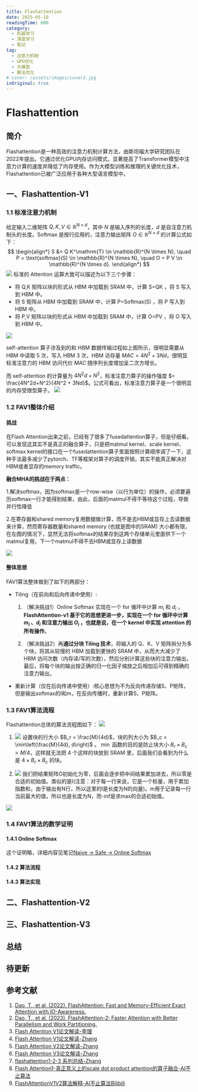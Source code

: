 ```yaml
---
title: Flashattention
date: 2025-05-10
readingTime: 600
category:
  - 机器学习
  - 深度学习
  - 笔记
tag:
  - 注意力机制
  - GPU优化
  - 大模型
  - 算法优化
# cover: /assets/images/cover3.jpg
isOriginal: true
---
```


# Flashattention

## 简介

Flashattention是一种高效的注意力机制计算方法，由斯坦福大学研究团队在2022年提出。它通过优化GPU内存访问模式，显著提高了Transformer模型中注意力计算的速度并降低了内存使用。作为大模型训练和推理的关键优化技术，Flashattention已被广泛应用于各种大型语言模型中。

<!-- more -->

## 一、Flashattention-V1

### 1.1 标准注意力机制
给定输入二维矩阵 $Q, K, V \in \mathbb{R}^{N \times d}$，其中 $N$ 是输入序列的长度，$d$ 是自注意力机制头的长度。Softmax 是按行应用的，注意力输出矩阵 $O \in \mathbb{R}^{N \times d}$ 的计算公式如下：
$$
\begin{align*}
S &= Q K^\mathrm{T} \in \mathbb{R}^{N \times N}, \quad
P = \text{softmax}(S) \in \mathbb{R}^{N \times N}, \quad
O = P V \in \mathbb{R}^{N \times d}.
\end{align*}
$$
![](Figure/flashattention/FAV1_0.png)
标准的 Attention 运算大致可以描述为以下三个步骤：
- 将 Q,K 矩阵以块的形式从 HBM 中加载到 SRAM 中，计算 S=QK ，将 S 写入到 HBM 中。
- 将 S 矩阵从 HBM 中加载到 SRAM 中，计算 P=Softmax(S) ，将 P 写入到 HBM 中。
- 将 P,V 矩阵以块的形式从 HBM 中加载到 SRAM 中，计算 O=PV ，将 O 写入到 HBM 中。

![](Figure/flashattention/FAV1_2.png)

self-attention 算子涉及到的和 HBM 数据传输过程如上图所示，很明显需要从 HBM 中读取 5 次，写入 HBM 3 次，HBM 访存量 $MAC = 4N^2 + 3Nd$，很明显标准注意力的 HBM 访问代价 $MAC$ 随序列长度增加呈二次方增长。

而 self-attention 的计算量为 $4N^2d+N^2$，标准注意力算子的操作强度 $= \frac{4N^2d+N^2}{4N^2 + 3Nd}$。公式可看出，标准注意力算子是一个很明显的内存受限型算子。
![](Figure/flashattention/MACandFlops.png)

### 1.2 FAV1整体介绍

#### 挑战
在Flash Attention出来之前，已经有了很多了fusedattention算子，但是仔细看，可以发现这其实不是真正的融合算子，只是把matmul kernel、scale kernel、softmax kernel的接口在一个fusedattention算子里面按照计算顺序调了一下，这种手法最多减少了pytorch、TF等框架对算子的调度开销，其实不能真正解决对HBM或者显存的memory traffic。

**融合MHA的挑战在于两点：**

1.解决softmax，因为softmax是一个row-wise（以行为单位）的操作，必须要遍历softmax一行才能得到结果，由此，后面的matmul不得不等待这个过程，导致并行性降低

2.在寄存器和shared memory复用数据做计算，而不是去HBM或显存上去读数据来计算，然而寄存器数量和shared memory (也就是图中的SRAM) 大小都有限，在左图的情况下，显然无法将softmax的结果存到这两个存储单元里面供下一个matmul复用，下一个matmul不得不去HBM或显存上读数据

![](Figure/flashattention/FAV1_6.png)

#### 整体思想
FAV1算法整体做到了如下的两部分：
- Tiling（在前向和后向传递中使用）:
  1. （解决挑战1）Online Softmax 实现在一个 for 循环中计算 
$m_i$ 和 $d_i$ ，**FlashAttention-v1 基于它的思想更进一步，实现在一个 for 循环中计算 $m_i$ 、$d_i$ 和注意力输出 $O_i$ ，也就是说，在一个 kernel 中实现 attention 的所有操作**。

  2. （解决挑战2）再**通过分块 Tiling 技术**，将输入的 Q、K、V 矩阵拆分为多个块，将其从较慢的 HBM 加载到更快的 SRAM 中，从而大大减少了 HBM 访问次数（内存读/写的次数），然后分别计算这些块的注意力输出，最后，将每个块的输出按正确的归一化因子缩放之后相加后可得到精确的注意力输出。
- 重新计算（仅在后向传递中使用）:核心思想为不为反向传递存储S、P矩阵，但是输出softmax的l和m，在反向传播时，重新计算S、P矩阵。

### 1.3 FAV1算法流程

<!-- ![](Figure/flashattention/FAV1_1.png "FlashAttention Block Diagram") -->
<!-- <p align="center">
  <img src="Figure/FA1.png" width="500" alt="核心思想"/>
</p> -->
Flashattention总体的算法流程图如下：
![](Figure/flashattention/FAV1_5.png)


1. ![](Figure/flashattention/step1(1).png)
设置块的行大小 $B_r = \frac{M}{4d}$，块的列大小为 $B_c = \min\left(\frac{M}{4d}, d\right)$ 。 $\min$ 函数的目的是防止块大小 $B_r \times B_c > M/4$，这样就无法把 4 个这样的块放到 SRAM 里，后面我们会看到为什么是 $4 \times B_r \times B_c$ 的块。

2. ![](Figure/flashattention/step2.png)
我们把结果矩阵O初始化为零，后面会逐步把中间结果累加进去，所以零是合适的初始值。类似的是l(注意：对于每一行来说，它是一个标量，用于累加指数和，由于输出有N行，所以这里的l是长度为N的向量)。m用于记录每一行当前最大的值，所以也是长度为N，而-inf是求max的合适初始值。



![](Figure/flashattention/FAV1_9.png)
### 1.4 FAV1算法的数学证明
#### 1.4.1 Online Softmax
这个证明略，详细内容见笔记[Naive -> Safe -> Online Softmax](https://summer536.github.io/Notes/zh/posts/softmax.html)

#### 1.4.2 算法流程

#### 1.4.3 算法实现



## 二、Flashattention-V2

## 三、Flashattention-V3

## 总结

## 待更新

## 参考文献

1. [Dao, T., et al. (2022). FlashAttention: Fast and Memory-Efficient Exact Attention with IO-Awareness.](https://proceedings.neurips.cc/paper_files/paper/2022/file/67d57c32e20fd0a7a302cb81d36e40d5-Paper-Conference.pdf)
2. [Dao, T., et al. (2023). FlashAttention-2: Faster Attention with Better Parallelism and Work Partitioning. ](https://arxiv.org/pdf/2307.08691)
3. [Flash Attention V1论文解读-李理](https://fancyerii.github.io/2023/10/23/flashattention/)
4. [Flash Attention V1论文解读-Zhang](https://www.armcvai.cn/2024-10-02/flashattention1-paper.html)
5. [Flash Attention V2论文解读-Zhang](https://www.armcvai.cn/2024-10-05/flashattention2-paper.html)
6. [Flash Attention V3论文解读-Zhang](https://www.armcvai.cn/2024-10-06/flashattention3-paper.html)
7. [flashattention1-2-3 系列总结-Zhang](https://www.armcvai.cn/2024-10-07/flashattention1-2-3-summary.html)
8. [Flash Attention1-真正意义上的scale dot product attention的算子融合-AI不止算法](https://mp.weixin.qq.com/s?__biz=Mzg2ODk4MzE2MQ==&mid=2247483875&idx=1&sn=a23ef737b03e5bdec1892a8818de0704&chksm=cea549f5f9d2c0e3832f10031de98dd4a243fd2411ffdacb434cc64a473452a148fc149ded47&scene=21#wechat_redirect)
9. [FlashAttentionV1V2算法解释-AI不止算法Bilibili](https://www.bilibili.com/video/BV1gzBqY4Evw?spm_id_from=333.788.videopod.sections&vd_source=f058beebb64c488b55915da416ee6086)